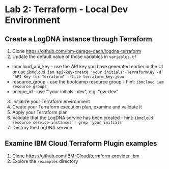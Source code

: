 # Lab 2: Terraform - Local Dev Environment

## Create a LogDNA instance through Terraform
1. Clone https://github.com/ibm-garage-dach/logdna-terraform
2. Update the default value of those variables in `variables.tf`
* ibmcloud_api_key - use the API key you have generated earlier in the UI or use `ibmcloud iam api-key-create 'your initials'-TerraformKey -d "API Key for Terraform" --file terraform_key.json`
* resource_group - use the bootcamp resource group - hint: `ibmcloud iam resource groups`
* unique_id - use "'your initials'-dev", e.g. "gw-dev"


3. Initialize your Terraform environment
4. Create your Terraform execution plan, examine and validate it 
5. Apply your Terraform plan
6. Validate that the LogDNA service has been created - hint: `ibmcloud resource service-instances | grep 'your initials'`
7. Destroy the LogDNA service


## Examine IBM Cloud Terraform Plugin examples
1. Clone https://github.com/IBM-Cloud/terraform-provider-ibm
2. Explore the `/examples` directory
